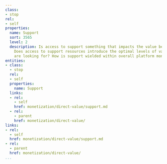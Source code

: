 ```yaml
---
class:
- stop
rel:
- self
properties:
  name: Support
  sort: 3565
  level: 2
  description: Is access to support something that impacts the value being generated?
    Does access to support resources introduce the optimal levels of value consumers
    are looking for? How is support wielded within overall platform monetization.
entities:
- class:
  - stop
  rel:
  - self
  properties:
    name: Support
  links:
  - rel:
    - self
    href: monetization/direct-value/support.md
  - rel:
    - parent
    href: monetization/direct-value/
links:
- rel:
  - self
  href: monetization/direct-value/support.md
- rel:
  - parent
  href: monetization/direct-value/
...
```

